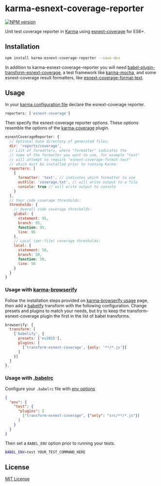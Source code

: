 # karma-esnext-coverage-reporter

[![NPM version](http://img.shields.io/npm/v/karma-esnext-coverage-reporter.svg)](https://www.npmjs.org/package/karma-esnext-coverage-reporter)

Unit test coverage reporter in [Karma](https://github.com/karma-runner/karma) using [esnext-coverage](https://github.com/esnext-coverage/babel-plugin-transform-esnext-coverage) for ES6+.

## Installation

```bash
npm install karma-esnext-coverage-reporter --save-dev
```

In addition to karma-esnext-coverage-reporter you will need [babel-plugin-transform-esnext-coverage](https://github.com/esnext-coverage/babel-plugin-transform-esnext-coverage), a test framework like [karma-mocha](https://github.com/karma-runner/karma-mocha), and some esnext-coverage result formatters, like [esnext-coverage-format-text](https://github.com/esnext-coverage/esnext-coverage-format-text).

## Usage

In your [karma configuration file](https://karma-runner.github.io/1.0/config/configuration-file.html) declare the esnext-coverage reporter.

```js
reporters: ['esnext-coverage']
```

Then specify the esnext-coverage reporter options. These options resemble the options of the [karma-coverage](https://github.com/karma-runner/karma-coverage) plugin.

```js
esnextCoverageReporter: {
  // Optional base directory of generated files:
  dir: 'reports/coverage',
  // List of formatters, where "formatter" indicates the
  // name of the formatter you want to use, for example "text"
  // will attempt to require "esnext-coverage-format-text"
  // which must be installed prior to running Karma:
  reporters: [
    {
      formatter: 'text', // indicates which formatter to use
      outFile: 'coverage.txt', // will write output to a file
      console: true // will write output to console
    }
  ],
  // Your code coverage thresholds:
  thresholds: {
    // Overall code coverage thresholds:
    global: {
      statement: 95,
      branch: 95,
      function: 95,
      line: 95
    },
    // Local (per-file) coverage thresholds:
    local: {
      statement: 50,
      branch: 50,
      function: 50,
      line: 50
    }
  }
}
```

### Usage with [karma-browserify](https://github.com/nikku/karma-browserify)

Follow the installation steps provided on [karma-browserify usage](https://github.com/nikku/karma-browserify#usage) page, then add a [babelify](https://github.com/babel/babelify) transform with the following configuration. Change presets and plugins to match your needs, but try to keep the transform-esnext-coverage plugin the first in the list of babel transforms.

```js
browserify: {
  transform: [
    ['babelify', {
      presets: ['es2015'],
      plugins: [
        ['transform-esnext-coverage', {only: '**/*.js'}]
      ]
    }]
  ]
},
```

### Usage with [.babelrc](https://babeljs.io/docs/usage/babelrc/)

Configure your `.babelrc` file with [env options](https://babeljs.io/docs/usage/babelrc/#env-option)

```json
{
  "env": {
    "test": {
      "plugins": [
        ["transform-esnext-coverage", {"only": "src/**/*.js"}]
      ]
    }
  }
}
```

Then set a `BABEL_ENV` option prior to running your tests.

```bash
BABEL_ENV=test YOUR_TEST_COMMAND_HERE
```

## License

[MIT License](http://opensource.org/licenses/MIT)
